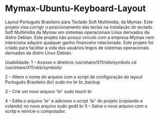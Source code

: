 Mymax-Ubuntu-Keyboard-Layout
============================

Layout Português Brasileiro para Teclado Soft Multimídia, da Mymax. Este projeto visa corrigir o posicionamento das teclas na instalação do teclado Soft Multimídia da Mymax em sistemas operacionais Linux derivados da distro Debian. Este projeto não possui vinculo com a empresa Mymax nem intenciona adquirir qualquer ganho financeiro relacionado. Este projeto foi criado para facilitar a vida dos usuários leigos de sistemas operacionais derivados da distro Linux Debian.

Usabilidade:
1 – Acesse o diretório /usr/share/X11/xkb/symbols
	cd /usr/share/X11/xkb/symbols/

2 – Altere o nome do arquivo com o script de configuração do layout Português Brasileiro (br)
	sudo mv br br_backup

3 – Crie um novo arquivo 'br'
	sudo touch br

4 – Edite o arquivo 'br' e adicione o script 'br' do projeto (copiando e colando) no novo arquivo
	sudo gedit br
5 – Salve o novo arquivo com o scritp e reinicie o computador. 
